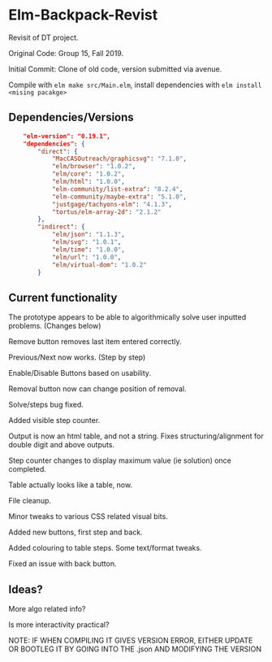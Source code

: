 # Elm-Backpack-Revist
Revisit of DT project.

Original Code: Group 15, Fall 2019.

Initial Commit: Clone of old code, version submitted via avenue.

Compile with ```elm make src/Main.elm```, install dependencies with ```elm install <mising pacakge>```

## Dependencies/Versions
```json
    "elm-version": "0.19.1",
    "dependencies": {
        "direct": {
            "MacCASOutreach/graphicsvg": "7.1.0",
            "elm/browser": "1.0.2",
            "elm/core": "1.0.2",
            "elm/html": "1.0.0",
            "elm-community/list-extra": "8.2.4",
            "elm-community/maybe-extra": "5.1.0",
            "justgage/tachyons-elm": "4.1.3",
            "tortus/elm-array-2d": "2.1.2"
        },
        "indirect": {
            "elm/json": "1.1.3",
            "elm/svg": "1.0.1",
            "elm/time": "1.0.0",
            "elm/url": "1.0.0",
            "elm/virtual-dom": "1.0.2"
        }
```

## Current functionality
The prototype appears to be able to algorithmically solve user inputted problems. (Changes below)

Remove button removes last item entered correctly.

Previous/Next now works. (Step by step)

Enable/Disable Buttons based on usability.

Removal button now can change position of removal.

Solve/steps bug fixed.

Added visible step counter.

Output is now an html table, and not a string. Fixes structuring/alignment for double digit and above outputs.

Step counter changes to display maximum value (ie solution) once completed.

Table actually looks like a table, now.

File cleanup.

Minor tweaks to various CSS related visual bits.

Added new buttons, first step and back.

Added colouring to table steps. Some text/format tweaks.

Fixed an issue with back button.

## Ideas?

More algo related info?

Is more interactivity practical? 

NOTE: IF WHEN COMPILING IT GIVES VERSION ERROR, EITHER UPDATE OR BOOTLEG IT BY GOING INTO THE .json AND MODIFYING THE VERSION

